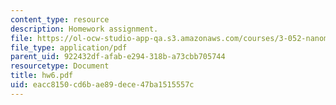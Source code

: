 ```yaml
---
content_type: resource
description: Homework assignment.
file: https://ol-ocw-studio-app-qa.s3.amazonaws.com/courses/3-052-nanomechanics-of-materials-and-biomaterials-spring-2007/eacc8150cd6bae89dece47ba1515557c_hw6.pdf
file_type: application/pdf
parent_uid: 922432df-afab-e294-318b-a73cbb705744
resourcetype: Document
title: hw6.pdf
uid: eacc8150-cd6b-ae89-dece-47ba1515557c
---
```

